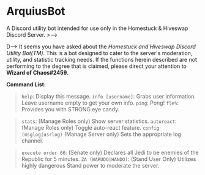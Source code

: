 # ArquiusBot
A Discord utility bot intended for use only in the Homestuck &amp; Hiveswap Discord Server. >-->

D--> It seems you have asked about the *Homestuck and Hiveswap Discord Utility Bot(TM)*.
This is a bot designed to cater to the server's moderation, utility, and statistic 
tracking needs. If the functions herein described are not performing to the degree 
that is claimed, please direct your attention to **Wizard of Chaos#2459**.

**Command List:**

> `help`: Display this message.
> `info [username]`: Grabs user information. Leave username empty to get your own info.
> `ping`: Pong!
> `fle%`: Provides you with STRONG eye candy.

> `stats`: (Manage Roles only) Show server statistics.
> `autoreact`: (Manage Roles only) Toggle auto-react feature.
> `config (msglog|usrlog)` (Manage Server only) Sets the appropriate log channel.

> `execute order 66`: (Senate only) Declares all Jedi to be enemies of the Republic for 5 minutes.
> `ZA (WARUDO|HANDO)`: (Stand User Only) Utilizes highly dangerous Stand power to moderate the server.
